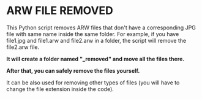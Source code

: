 # ARW FILE REMOVED
This Python script removes ARW files that don't have a corresponding JPG file with same name inside the same folder.
For example, if you have file1.jpg and file1.arw and file2.arw in a folder, the script will remove the file2.arw file.

**It will create a folder named "_removed" and move all the files there.**

**After that, you can safely remove the files yourself.**

It can be also used for removing other types of files (you will have to change the file extension inside the code).
